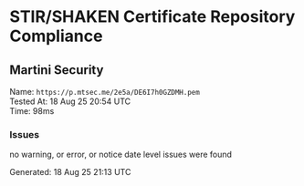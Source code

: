 # STIR/SHAKEN Certificate Repository Compliance

## Martini Security

Name: `https://p.mtsec.me/2e5a/DE6I7h0GZDMH.pem`\
Tested At: 18 Aug 25 20:54 UTC\
Time: 98ms

### Issues

no warning, or error, or notice date level issues were found

Generated: 18 Aug 25 21:13 UTC